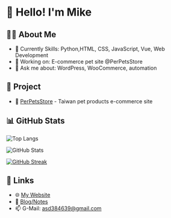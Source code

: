 # 👋 Hello! I'm Mike

## 🧑‍💻 About Me
- 🌱 Currently Skills: Python,HTML, CSS, JavaScript, Vue, Web Development
- 💼 Working on: E-commerce pet site @PerPetsStore
- 💬 Ask me about: WordPress, WooCommerce, automation

## 🚀 Project
- 🐾 [PerPetsStore](https://perpetsstore.com/) - Taiwan pet products e-commerce site

## 📊 GitHub Stats
![Top Langs](https://github-readme-stats.vercel.app/api/top-langs/?username=MikeYC-Wang&layout=compact&theme=gruvbox)

![GitHub Stats](https://github-readme-stats.vercel.app/api?username=MikeYC-Wang&show_icons=true&theme=radical)

[![GitHub Streak](https://streak-stats.demolab.com?user=MikeYC-Wang&theme=tokyonight&hide_border=false)](https://git.io/streak-stats)

## 🔗 Links
- 🌐 [My Website](https://perpetsstore.com)
- 📝 [Blog/Notes](https://你的部落格網址)
- 📫 G-Mail: asd384639@gmail.com
